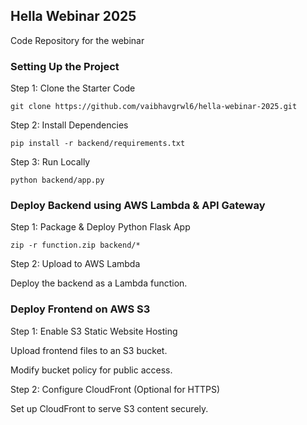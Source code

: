 ## Hella Webinar 2025

Code Repository for the webinar

### Setting Up the Project

Step 1: Clone the Starter Code

`git clone https://github.com/vaibhavgrwl6/hella-webinar-2025.git`


Step 2: Install Dependencies

`pip install -r backend/requirements.txt`

Step 3: Run Locally

`python backend/app.py`


### Deploy Backend using AWS Lambda & API Gateway

Step 1: Package & Deploy Python Flask App

`zip -r function.zip backend/*`

Step 2: Upload to AWS Lambda 

Deploy the backend as a Lambda function.

### Deploy Frontend on AWS S3

Step 1: Enable S3 Static Website Hosting

Upload frontend files to an S3 bucket.

Modify bucket policy for public access.

Step 2: Configure CloudFront (Optional for HTTPS)

Set up CloudFront to serve S3 content securely.
